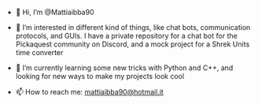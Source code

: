 - 👋 Hi, I’m @Mattiaibba90

- 👀 I’m interested in different kind of things, like chat bots, communication protocols, and GUIs. I have a private repository for a chat bot 
     for the Pickaquest community on Discord, and a mock project for a Shrek Units time converter

- 🌱 I’m currently learning some new tricks with Python and C++, and looking for new ways to make my projects look cool

- 📫 How to reach me: mattiaibba90@hotmail.it

<!---
Mattiaibba90/Mattiaibba90 is a ✨ special ✨ repository because its `README.md` (this file) appears on your GitHub profile.
You can click the Preview link to take a look at your changes.
--->
